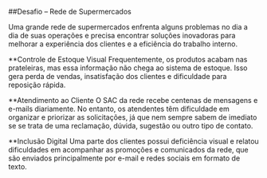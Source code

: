 ##Desafio – Rede de Supermercados

Uma grande rede de supermercados enfrenta alguns problemas no dia a dia de suas operações e precisa encontrar soluções inovadoras para melhorar a experiência dos clientes e a eficiência do trabalho interno.

**Controle de Estoque Visual
Frequentemente, os produtos acabam nas prateleiras, mas essa informação não chega ao sistema de estoque. Isso gera perda de vendas, insatisfação dos clientes e dificuldade para reposição rápida.

**Atendimento ao Cliente
O SAC da rede recebe centenas de mensagens e e-mails diariamente. No entanto, os atendentes têm dificuldade em organizar e priorizar as solicitações, já que nem sempre sabem de imediato se se trata de uma reclamação, dúvida, sugestão ou outro tipo de contato.

**Inclusão Digital
Uma parte dos clientes possui deficiência visual e relatou dificuldades em acompanhar as promoções e comunicados da rede, que são enviados principalmente por e-mail e redes sociais em formato de texto.
